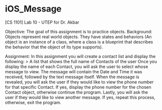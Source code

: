 # iOS_Message
[CS 1101] Lab 10 - UTEP for Dr. Akbar


Objective: The goal of this assignment is to practice objects.
Background: Objects represent real world objects. They have states and behaviors (An object is an instance of a class, where a class is a blueprint that describes the behavior that the object of its type supports).  


Assignment: In this assignment you will create a contact list and display the following:
	> A list that shows the full name of Contacts of the user
Once you display the name of each Contact, you will ask the user to select whose message to view. 
The message will contain the Date and Time it was received, followed by the text message itself.
When the message is revealed, you will ask the user if they would like to view the phone number for that specific Contact. If yes, display the phone number for the chosen Contact object, otherwise continue the program.
Lastly, you will ask the user if they would like to view another message. If yes, repeat this process, otherwise, exit the program.
